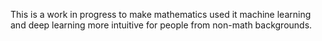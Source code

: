 This is a work in progress to make mathematics used it machine learning and deep learning more intuitive for people from non-math backgrounds.
